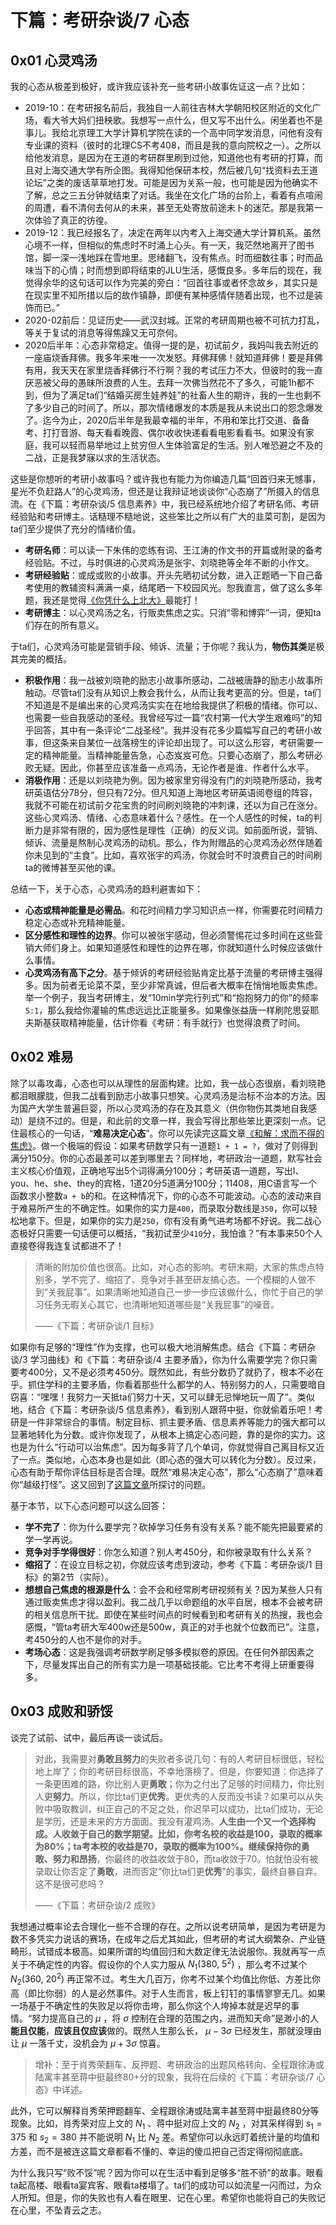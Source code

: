 # 下篇：考研杂谈/7 心态

## 0x01 心灵鸡汤

我的心态从极差到极好，或许我应该补充一些考研小故事佐证这一点？比如：

- 2019-10：在考研报名前后，我独自一人前往吉林大学朝阳校区附近的文化广场，看大爷大妈们扭秧歌。我想写一点什么，但又写不出什么。闲坐着也不是事儿。我给北京理工大学计算机学院在读的一个高中同学发消息，问他有没有专业课的资料（彼时的北理CS不考408，而且是我的意向院校之一）。之所以给他发消息，是因为在王道的考研群里刷到过他，知道他也有考研的打算，而且对上海交通大学有所企图。我得知他保研本校，然后被几句“找资料去王道论坛”之类的废话草草地打发。可能是因为关系一般，也可能是因为他确实不了解，总之三五分钟就结束了对话。我坐在文化广场的台阶上，看着有点喧闹的周遭，看不清何去何从的未来，甚至无处寄放前途未卜的迷茫。那是我第一次体验了真正的彷徨。
- 2019-12：我已经报名了，决定在两年以内考入上海交通大学计算机系。虽然心境不一样，但相似的焦虑时不时涌上心头。有一天，我茫然地离开了图书馆，脚一深一浅地踩在雪地里。思绪翻飞，没有焦点。时而细数往事；时而品味当下的心情；时而想到即将结束的JLU生活，感慨良多。多年后的现在，我觉得余华的这句话可以作为完美的旁白：“回首往事或者怀念故乡，其实只是在现实里不知所措以后的故作镇静，即便有某种感情伴随着出现，也不过是装饰而已。”
- 2020-02前后：见证历史——武汉封城。正常的考研周期也被不可抗力打乱，等关于复试的消息等得焦躁又无可奈何。
- 2020后半年：心态非常稳定。值得一提的是，初试前夕，我妈叫我去附近的一座庙烧香拜佛。我多年来唯一一次发怒。拜佛拜佛！就知道拜佛！要是拜佛有用，我天天在家里烧香拜佛行不行啊？我的考试压力不大，但彼时的我一直厌恶被父母的愚昧所浪费的人生。去拜一次佛当然花不了多久，可能1h都不到，但为了满足ta们“结婚买房生娃养娃”的社畜人生的期许，我的一生也剩不了多少自己的时间了。所以，那次情绪爆发的本质是我从未说出口的怨念爆发了。迄今为止，2020后半年是我最幸福的半年，不用和笨比打交道、备备考、打打音游、每天看看晚霞、偶尔收收快递看看电影看看书。如果没有家庭，我可以轻而易举地过上贫穷但人生体验富足的生活。别人唯恐避之不及的二战，正是我梦寐以求的生活状态。

这些是你想听的考研小故事吗？或许我也有能力为你编造几篇“回首归来无憾事，星光不负赶路人”的心灵鸡汤，但还是让我辩证地谈谈你“心态崩了”所摄入的信息流。在《下篇：考研杂谈/5 信息素养》中，我已经系统地介绍了考研名师、考研经验贴和考研博主。话糙理不糙地说，这些笨比之所以有广大的韭菜可割，是因为ta们至少提供了充分的情绪价值。

- **考研名师**：可以读一下朱伟的恋练有词、王江涛的作文书的开篇或附录的备考经验贴。不过，与时俱进的心灵鸡汤是张宇、刘晓艳等全年不断的小作文。
- **考研经验贴**：或成或败的小故事。开头先晒初试分数，进入正题晒一下自己备考使用的教辅资料满满一桌，结尾晒一下校园风光。恕我直言，做了这么多年题，我还是觉得[《你凭什么上北大》](https://www.dzwzzz.com/1_2010_24/147.html)最能打！
- **考研博主**：以心灵鸡汤之名，行贩卖焦虑之实。只消“零和博弈”一词，便知ta们存在的所有意义。

于ta们，心灵鸡汤可能是营销手段、倾诉、流量；于你呢？我认为，**物伤其类**是极其完美的概括。

- **积极作用**：我一战被刘晓艳的励志小故事所感动，二战被唐静的励志小故事所触动。尽管ta们没有从知识上教会我什么，从而让我考更高的分。但是，ta们不知道是不是编出来的心灵鸡汤实实在在地给我提供了积极的情绪。你可以、也需要一些自我感动的圣经。我曾经写过一篇“农村第一代大学生艰难吗”的知乎回答，其中有一条评论“二战圣经”。我并没有花多少篇幅写自己的考研小故事，但这条来自某位一战落榜生的评论却出现了。可以这么形容，考研需要一定的精神能量。当精神能量告急，心态岌岌可危。只要心态崩了，那么考研必败无疑。因此，你甚至应该准备一点鸡汤，无论作者是谁、作者什么水平。
- **消极作用**：还是以刘晓艳为例。因为被家里穷得没有门的刘晓艳所感动，我考研英语估分78分，但只有72分。但凡知道上海地区考研英语阅卷组的阵容，我就不可能在初试前夕花宝贵的时间刷刘晓艳的冲刺课，还以为自己在涨分。这些心灵鸡汤、情绪、心态意味着什么？感性。在一个人感性的时候，ta的判断力是非常有限的，因为感性是理性（正确）的反义词。如前面所说，营销、倾诉、流量是熬制心灵鸡汤的动机。那么，作为附赠品的心灵鸡汤必然伴随着你未见到的“主食”。比如，喜欢张宇的鸡汤，你就会时不时浪费自己的时间刷ta的微博甚至买他的课。

总结一下，关于心态，心灵鸡汤的趋利避害如下：

- **心态或精神能量是必需品**。和花时间精力学习知识点一样，你需要花时间精力稳定心态或补充精神能量。
- **区分感性和理性的边界**。你可以被张宇感动，但必须警惕花过多时间在这些营销大师们身上。如果知道感性和理性的边界在哪，你就知道什么时候应该做什么事情。
- **心灵鸡汤有高下之分**。基于倾诉的考研经验贴肯定比基于流量的考研博主强得多。因为前者无论菜不菜，至少非常真诚，但后者大概率在悄悄地贩卖焦虑。举一个例子，我当考研博主，发“10min学完行列式”和“抱抱努力的你”的频率`5:1`，那么我给你灌输的焦虑远远比正能量多。如果像张益唐一样刷陀思妥耶夫斯基获取精神能量，估计你看《考研：有手就行》也觉得浪费了时间。

## 0x02 难易

除了以毒攻毒，心态也可以从理性的层面构建。比如，我一战心态很崩，看刘晓艳都泪眼朦胧，但我二战看到励志小故事只想笑。心灵鸡汤是治标不治本的方法。因为国产大学生普遍巨婴，所以心灵鸡汤的存在及其意义（供你物伤其类地自我感动）是绕不过的。但是，和此前的文章一样，我会写得比那些笨比更深刻一点。记住最核心的一句话，“**难易决定心态**”。你可以先读完这篇文章[《和解：求而不得的焦虑》](https://github.com/Anticorianderist/blog/blob/main/1-src/2-the-negation-of-negation/2-dedust/reconciliation-the-anxiety-of-failure.md)。做一个极端的假设：如果考研数学只有一道题`1 + 1 = ?`，做对了则得到满分150分。你的心态最差可以差到哪里去？同样地，考研政治一道题，默写社会主义核心价值观，正确地写出5个词得满分100分；考研英语一道题，写出I、you、he、she、they的宾格，1道20分5道满分100分；11408，用C语言写一个函数求小整数`a + b`的和。在这种情况下，你的心态不可能波动。心态的波动来自于难易所产生的不确定性。如果你的实力是`400`，而录取分数线是`350`，你可以轻松地拿下。但是，如果你的实力是`250`，你有没有勇气进考场都不好说。我二战心态极好只需要一句话便可以概括，“我初试至少`410`分，我怕谁？”有本事来50个人直接卷得我连复试都进不了！

> 清晰的附加价值也很高。比如，对心态的影响。考研末期，大家的焦虑点特别多，学不完了、缩招了、竞争对手甚至研友搞心态。一个模糊的人做不到“关我屁事”。如果清晰地知道自己一步一步应该做什么，你忙于自己的学习任务无暇关心其它，也清晰地知道哪些是“关我屁事”的噪音。
>
> ——《下篇：考研杂谈/1 目标》

如果你有足够的“理性”作为支撑，也可以极大地消解焦虑。结合《下篇：考研杂谈/3 学习曲线》和《下篇：考研杂谈/4 主要矛盾》，你为什么需要学完？你只需要考400分，又不是必须考450分。既然如此，有些分数扔了就扔了，根本不必在乎。抓住学科的主要矛盾，你看着那些什么都学的人、特别努力的人，只需要暗自窃喜：“嘿嘿！我努力一天抵ta们努力十天，又可以肆无忌惮地玩一周了”。类似地，结合《下篇：考研杂谈/5 信息素养》，看到别人跟蒋中挺，你就偷着乐吧！考研是一件非常综合的事情。制定目标、抓主要矛盾、信息素养等能力的强大都可以显著地转化为分数。或许你发现了，从根本上搞定心态问题，靠的是你的实力。这也是为什么“行动可以治焦虑”。因为每多背了几个单词，你就觉得自己离目标又近了一点。类似地，心态本身也是如此（即心态的强大可以转化为分数）。反过来，心态有助于帮你评估目标是否合理。既然“难易决定心态”，那么“心态崩了”意味着你“越级打怪”。这又回到了[这篇文章](https://github.com/Anticorianderist/blog/blob/main/1-src/2-the-negation-of-negation/2-dedust/reconciliation-the-anxiety-of-failure.md)所探讨的问题。

基于本节，以下心态问题可以这么回答：

- **学不完了**：你为什么要学完？砍掉学习任务有没有关系？能不能先把最要紧的学一学再说。
- **竞争对手学得很好**：你怎么知道？别人考450分，和你被录取有什么关系？
- **缩招了**：在设立目标之初，你就应该考虑到波动，参考《下篇：考研杂谈/1 目标》的第2节（实际）。
- **想想自己焦虑的根源是什么**：会不会和经常刷考研视频有关？因为某些人只有通过贩卖焦虑才得以盈利。我二战几乎以命题组的水平自居，根本不会被考研的相关信息所干扰。即使在某些时间点的时候看到和考研有关的热搜，我也会感慨，“管ta考研大军400w还是500w，真正的对手也就个位数而已”。注意，考450分的人也不是你的对手。
- **考场心态**：这是我强调考研数学刷足够多模拟卷的原因。在任何外部因素之下，尽量发挥出自己的所有实力是一项基础技能。它比考不考得上研重要得多。

## 0x03 成败和骄馁

谈完了试前、试中，最后再谈一谈试后。

> 对此，我需要对**勇敢且努力**的失败者多说几句：有的人考研目标很低，轻松地上岸了；你的考研目标很高，不幸地落榜了。但是，你要知道：你选择了一条更困难的路，你比别人更**勇敢**；你为之付出了足够的时间精力，你比别人更**努力**。所以，你比ta们更**优秀**。更优秀的人反而没书读？如果可以从失败中吸取教训，纠正自己的不足之处，你迟早可以成功，比ta们成功，无论是学历，还是未来的方方面面。我没有灌鸡汤。**人生由一个又一个选择构成。人收敛于自己的数学期望。**比如，你考名校的收益是100，录取的概率为80%；ta考本校的收益是70，录取的概率为100%。继续保持你的勇敢、努力和**昂扬**，你最终的收益收敛于80，而ta收敛于70。怕就怕没有被录取让你否定了**勇敢**，进而否定“你比ta们更**优秀**”的事实，最终自暴自弃。这不是很可悲吗？
>
> ——《下篇：考研杂谈/2 成败》

我想通过概率论去合理化一些不合理的存在。之所以说考研简单，是因为考研是为数不多凭实力说话的赛场，在成年之后尤其如此，但考研的考试大纲繁杂、产业链畸形，试错成本极高。如果所谓的均值回归和大数定律无法说服你。我就再写一点关于不确定性的内容。假设你的个人实力服从 $N_1 \left( 380,\ 5^2 \right)$ ，那么考不过某个 $N_2 \left( 360,\ 20^2 \right)$ 再正常不过。考生大几百万，你考不过某个均值比你低、方差比你高（即比你弱）的人是必然事件。对于人生而言，板上钉钉的事情寥寥无几。如果一场基于不确定性的失败足以将你击垮，那么你这个人垮掉本就是迟早的事情。“努力提高自己的 $\mu$ ，将 $\sigma$ 控制在合理的范围之内，进而知天命”是渺小的人**能且仅能**，**应该且仅应该**做的。既然人生那么长， $\mu - 3\sigma$ 已经发生，那就没理由让 $\mu$ 一落千丈，没机会为 $\mu + 3\sigma$ 惊喜。

> 增补：至于肖秀荣翻车、反押题、考研政治的出题风格转向、全程跟徐涛或陆寓丰甚至蒋中挺最终80+分的现象，我将在后续的《下篇：考研杂谈/7 心态》中详述。

此外，它可以解释肖秀荣押题翻车、全程跟徐涛或陆寓丰甚至蒋中挺最终80分等现象。比如，肖秀荣对应上文的 $N_1$ 、蒋中挺对应上文的 $N_2$ ，对其采样得到 $s_1 = 375$ 和 $s_2 = 380$ 并不能说明 $N_1$ 比 $N_2$ 差。希望你可以永远盯着统计量的均值和方差，而不是被连这篇文章都看不懂的、幸运的傻瓜把自己否定得彻彻底底。

为什么我只写“败不馁”呢？因为你可以在生活中看到足够多“胜不骄”的故事。眼看ta起高楼、眼看ta宴宾客、眼看ta楼塌了。ta们的成功可以如流星一闪而过，为众人所知。但是，你的失败也有人看在眼里、记在心里。希望你也能将自己的失败记在心里，不坠青云之志。
